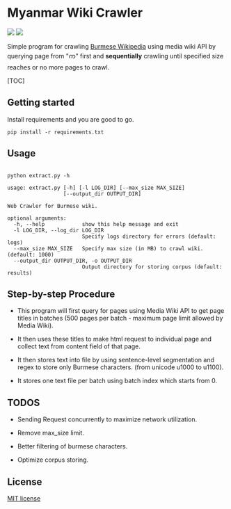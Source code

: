 # Myanmar Wiki Crawler

![](https://img.shields.io/badge/python-3.6-blue.svg)
![](https://img.shields.io/badge/License-MIT-green)

Simple program for crawling [Burmese Wikipedia](https://my.wikipedia.org) using media wiki API by querying page from "က" first and **sequentially** crawling until specified size reaches or no more pages to crawl.


[TOC]

## Getting started

Install requirements and you are good to go.

```shell script
pip install -r requirements.txt
```

## Usage

```

python extract.py -h

usage: extract.py [-h] [-l LOG_DIR] [--max_size MAX_SIZE]
                  [--output_dir OUTPUT_DIR]

Web Crawler for Burmese wiki.

optional arguments:
  -h, --help            show this help message and exit
  -l LOG_DIR, --log_dir LOG_DIR
                        Specify logs directory for errors (default: logs)
  --max_size MAX_SIZE   Specify max size (in MB) to crawl wiki. (default: 1000)
  --output_dir OUTPUT_DIR, -o OUTPUT_DIR
                        Output directory for storing corpus (default: results)

```

## Step-by-step Procedure

- This program will first query for pages using Media Wiki API to get page titles in batches (500 pages per batch - maximum page limit allowed by Media Wiki).

- It then uses these titles to make html request to individual page and collect text from content field of that page.

- It then stores text into file by using sentence-level segmentation  and regex to store only Burmese characters. (from unicode u1000 to u1100).

- It stores one text file per batch using batch index which starts from 0.



## TODOS

- Sending Request concurrently to maximize network utilization.

- Remove max_size limit.

- Better filtering of burmese characters.

- Optimize corpus storing.

## License

[MIT license](/License.md)



